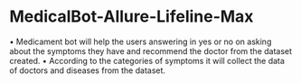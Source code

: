 # MedicalBot-Allure-Lifeline-Max
• Medicament bot will help the users answering in yes or no on asking about the symptoms they have and recommend the doctor from the dataset created.
• According to the categories of symptoms it will collect the data of doctors and diseases from the dataset.
